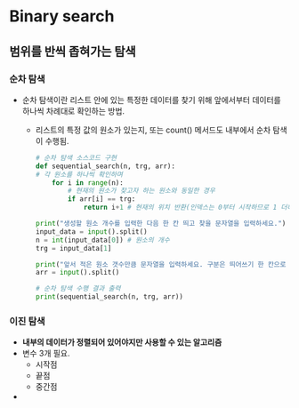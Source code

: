 Binary search
=========

## 범위를 반씩 좁혀가는 탐색
### 순차 탐색
- 순차 탐색이란 리스트 안에 있는 특정한 데이터를 찾기 위해 앞에서부터 데이터를 하나씩 차례대로 확인하는 방법.
  - 리스트의 특정 값의 원소가 있는지, 또는 count() 메서드도 내부에서 순차 탐색이 수행됨.
    
    ```python
    # 순차 탐색 소스코드 구현
    def sequential_search(n, trg, arr):
    # 각 원소를 하나씩 확인하며
        for i in range(n):
            # 현재의 원소가 찾고자 하는 원소와 동일한 경우
            if arr[i] == trg:
                return i+1 # 현재의 위치 반환(인덱스는 0부터 시작하므로 1 더하기)

    print("생성할 원소 개수를 입력한 다음 한 칸 띄고 찾을 문자열을 입력하세요.")
    input_data = input().split()
    n = int(input_data[0]) # 원소의 개수 
    trg = input_data[1]

    print("앞서 적은 원소 갯수만큼 문자열을 입력하세요. 구분은 띄어쓰기 한 칸으로 합니다.")
    arr = input().split()

    # 순차 탐색 수행 결과 출력
    print(sequential_search(n, trg, arr))
    ```

### 이진 탐색
- **내부의 데이터가 정렬되어 있어야지만 사용할 수 있는 알고리즘**
- 변수 3개 필요.
  - 시작점
  - 끝점
  - 중간점
- 